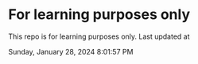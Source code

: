# For learning purposes only
This repo is for learning purposes only.
Last updated at

Sunday, January 28, 2024 8:01:57 PM

